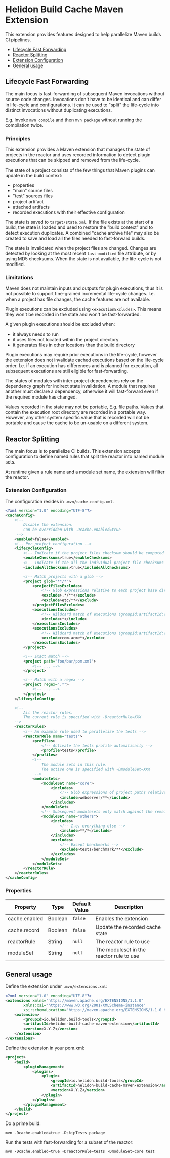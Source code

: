 # Helidon Build Cache Maven Extension

This extension provides features designed to help parallelize Maven builds CI pipelines.

* [Lifecycle Fast Forwarding](#lifecycle-fast-forwarding)
* [Reactor Splitting](#reactor-splitting)
* [Extension Configuration](#extension-configuration)
* [General usage](#general-usage)

## Lifecycle Fast Forwarding

The main focus is fast-forwarding of subsequent Maven invocations without source code changes. Invocations don't have
 to be identical and can differ in life-cycle and configurations. It can be used to "split" the life-cycle into
 distinct invocations without duplicating executions.

E.g. Invoke `mvn compile` and then `mvn package` without running the compilation twice.

### Principles

This extension provides a Maven extension that manages the state of projects in the reactor and uses recorded information
 to detect plugin executions that can be skipped and removed from the life-cycle.

The state of a project consists of the few things that Maven plugins can update in the build context:
- properties
- "main" source files
- "test" sources files
- project artifact
- attached artifacts
- recorded executions with their effective configuration

The state is saved to `target/state.xml`. If the file exists at the start of a build, the state is loaded and used
 to restore the "build context" and to detect execution duplicates. A combined "cache archive file" may also be created
 to save and load all the files needed to fast-forward builds.

The state is invalidated when the project files are changed. Changes are detected by looking at the most recent
 `last-modified` file attribute, or by using MD5 checksums. When the state is not available, the life-cycle is not
 modified.

### Limitations

Maven does not maintain inputs and outputs for plugin executions, thus it is not possible to support fine-grained
 incremental life-cycle changes. I.e. when a project has file changes, the cache features are not available.

Plugin executions can be excluded using `<executionExcludes>`. This means they won't be recorded in the state and
won't be fast-forwarded.

A given plugin executions should be excluded when:
- it always needs to run
- it uses files not located within the project directory
- it generates files in other locations than the build directory

Plugin executions may require prior executions in the life-cycle, however the extension does not invalidate cached
 executions based on the life-cycle order. I.e. if an execution has differences and is planned for execution, all
 subsequent executions are still eligible for fast-forwarding.

The states of modules with inter-project dependencies rely on the dependency graph for indirect state invalidation.
 A module that requires another must declare a dependency, otherwise it will fast-forward even if the required module
 has changed.

Values recorded in the state may not be portable, E.g. file paths. Values that contain the execution root directory
 are recorded in a portable way. However, any other system specific value that is recorded will not be portable and
 cause the cache to be un-usable on a different system.

## Reactor Splitting

The main focus is to parallelize CI builds.
This extension accepts configuration to define named rules that split the reactor into named module sets.

At runtime given a rule name and a module set name, the extension will filter the reactor.

### Extension Configuration

The configuration resides in `.mvn/cache-config.xml`.

```xml
<?xml version="1.0" encoding="UTF-8"?>
<cacheConfig>
    <!-- 
        Disable the extension.
        Can be overridden with -Dcache.enabled=true
     -->
    <enabled>false</enabled>
    <!-- Per project configuration -->
    <lifecycleConfig>
        <!-- Indicate if the project files checksum should be computed -->
        <enableChecksums>true</enableChecksums>
        <!-- Indicate if the all the individual project file checksums should be computed -->
        <includeAllChecksums>true</includeAllChecksums>

        <!-- Match projects with a glob -->
        <project glob="**/*">
            <projectFilesExcludes>
                <!-- Glob expressions relative to each project base directory -->
                <exclude>.*/**</exclude>
                <exclude>etc/**</exclude>
            </projectFilesExcludes>
            <executionsIncludes>
                <!-- Wildcard match of executions (groupId:artifactId:version:goal@executionId) -->
                <include>*</include>
            </executionsIncludes>
            <executionsExcludes>
                <!-- Wildcard match of executions (groupId:artifactId:version:goal@executionId) -->
                <exclude>com.acme*</exclude>
            </executionsExcludes>
        </project>

        <!-- Exact match -->
        <project path="foo/bar/pom.xml">
            <!-- ... -->
        </project>

        <!-- Match with a regex -->
        <project regex=".*">
            <!-- ... -->
        </project>
    </lifecycleConfig>

    <!-- 
        All the reactor rules.
        The current rule is specified with -DreactorRule=XXX
    -->
    <reactorRules>
        <!-- An example rule used to parallelize the tests -->
        <reactorRule name="tests">
            <profiles>
                <!-- Activate the tests profile automatically -->
                <profile>tests</profile>
            </profiles>
            <!--
                The module sets in this rule.
                The active one is specified with -DmoduleSet=XXX
             -->
            <moduleSets>
                <moduleSet name="core">
                    <includes>
                        <!-- Glob expressions of project paths relative to the multimodule root directory -->
                        <include>webserver/**</include>
                    </includes>
                </moduleSet>
                <!-- Subsequent modulesets only match against the remaining modules -->
                <moduleSet name="others">
                    <includes>
                        <!-- I.e. everything else -->
                        <include>**/*</include>
                    </includes>
                    <excludes>
                        <!-- Except benchmarks -->
                        <exclude>tests/benchmark/**</exclude>
                    </excludes>
                </moduleSet>
            </moduleSets>
        </reactorRule>
    </reactorRules>
</cacheConfig>
```

### Properties

| Property      | Type    | Default<br/>Value | Description                              |
|---------------|---------|-------------------|------------------------------------------|
| cache.enabled | Boolean | `false`           | Enables the extension                    |
| cache.record  | Boolean | `false`           | Update the recorded cache state          |
| reactorRule   | String  | `null`            | The reactor rule to use                  |
| moduleSet     | String  | `null`            | The moduleset in the reactor rule to use |

## General usage

Define the extension under `.mvn/extensions.xml`:

```xml
<?xml version="1.0" encoding="UTF-8"?>
<extensions xmlns="https://maven.apache.org/EXTENSIONS/1.1.0"
        xmlns:xsi="https://www.w3.org/2001/XMLSchema-instance"
        xsi:schemaLocation="https://maven.apache.org/EXTENSIONS/1.1.0 https://maven.apache.org/xsd/core-extensions-1.1.0.xsd">
    <extension>
        <groupId>io.helidon.build-tools</groupId>
        <artifactId>helidon-build-cache-maven-extension</artifactId>
        <version>X.Y.Z</version>
    </extension>
</extensions>
```

Define the extension in your pom.xml:

```xml
<project>
    <build>
        <pluginManagement>
            <plugins>
                <plugin>
                    <groupId>io.helidon.build-tools</groupId>
                    <artifactId>helidon-build-cache-maven-extension</artifactId>
                    <version>X.Y.Z</version>
                </plugin>
            </plugins>
        </pluginManagement>
    </build>
</project>
```

Do a prime build:

```shell
mvn -Dcache.enabled=true -DskipTests package
```

Run the tests with fast-forwarding for a subset of the reactor:

```shell
mvn -Dcache.enabled=true -DreactorRule=tests -DmoduleSet=core test
```
